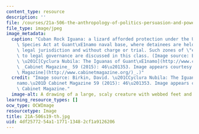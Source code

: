 ```yaml
---
content_type: resource
description: ''
file: /courses/21a-506-the-anthropology-of-politics-persuasion-and-power-spring-2019/4df2577254a1177113482cf1a9126206_21A-506s19-th.jpg
file_type: image/jpeg
image_metadata:
  caption: "Cuban Rock Iguana: a lizard afforded protection under the U.S. Endangered\
    \ Species Act at Guant\xE1namo naval base, where detainees are held outside any\
    \ legal jurisdiction and without charge or trial. Such zones of \"exception\"\
    \ to legal governance are discussed in this class. (Image source: Birkin, David.\
    \ \u201C[Cyclura Nubila: The Iguanas of Guant\xE1namo](http://www.cabinetmagazine.org/issues/59/birkin.php).\u201D\
    \ _Cabinet Magazine_ 59 (2015): 46\u201353. Image appears courtesy of _[Cabinet\
    \ Magazine](http://www.cabinetmagazine.org/)_.)"
  credit: "Image source: Birkin, David. \u201CCyclura Nubila: The Iguanas of Guant\xE1\
    namo.\u201D Cabinet Magazine 59 (2015): 46\u201353. Image appears courtesy of\
    \ Cabinet Magazine."
  image-alt: A drawing of a large, scaly creature with webbed feet and hands.
learning_resource_types: []
ocw_type: OCWImage
resourcetype: Image
title: 21A-506s19-th.jpg
uid: 4df25772-54a1-1771-1348-2cf1a9126206
---
```

